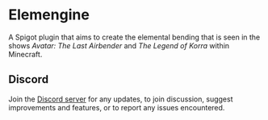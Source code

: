 # Elemengine
A Spigot plugin that aims to create the elemental bending that is seen in the shows _Avatar: The Last Airbender_ and _The Legend of Korra_ within Minecraft.

## Discord
Join the [Discord server](https://discord.gg/MqFbb2ndm6) for any updates, to join discussion, suggest improvements and features, or to report any issues encountered.
